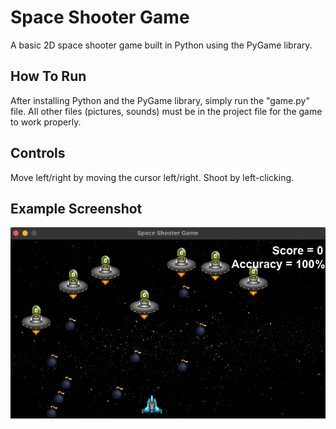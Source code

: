 # Space Shooter Game
A basic 2D space shooter game built in Python using the PyGame library.
## How To Run
After installing Python and the PyGame library, simply run the "game.py" file. All other files (pictures, sounds) must be in the project file for the game to work properly.
## Controls
Move left/right by moving the cursor left/right. Shoot by left-clicking.
## Example Screenshot
![Alt text](screenshot.png?raw=true)
